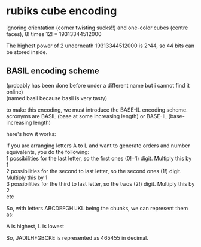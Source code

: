 # rubiks cube encoding

ignoring orientation (corner twisting sucks!!) and one-color cubes (centre faces), 8! times 12! = 19313344512000

The highest power of 2 underneath 19313344512000 is 2^44, so 44 bits can be stored inside.

## BASIL encoding scheme

(probably has been done before under a different name but i cannot find it online)<br>
(named basil because basil is very tasty)

to make this encoding, we must introduce the BASE-IL encoding scheme.<br>
acronyms are BASIL (base at some increasing length) or BASE-IL (base-increasing length)

here's how it works:

if you are arranging letters A to L and want to generate orders and number equivalents, you do the following:<br>
1 possibilities for the last letter, so the first ones (0!=1) digit. Multiply this by 1<br>
2 possibilities for the second to last letter, so the second ones (1!) digit. Multiply this by 1<br>
3 possibilities for the third to last letter, so the twos (2!) digit. Multiply this by 2<br>
etc

So, with letters ABCDEFGHIJKL being the chunks, we can represent them as:

A is highest, L is lowest

So, JADILHFGBCKE is represented as 465455 in decimal.
